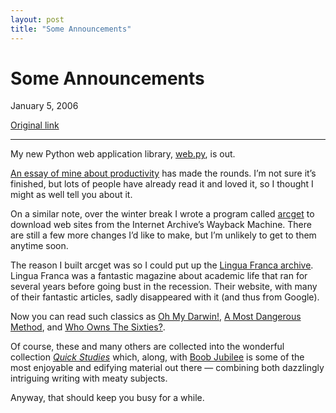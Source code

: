 ```yaml
---
layout: post
title: "Some Announcements"
---
```

Some Announcements
==================

January 5, 2006

[Original link](http://www.aaronsw.com/weblog/webproductivity)

* * * * *

My new Python web application library, [web.py](http://webpy.org/), is
out.

[An essay of mine about
productivity](http://www.aaronsw.com/weblog/productivity) has made the
rounds. I’m not sure it’s finished, but lots of people have already read
it and loved it, so I thought I might as well tell you about it.

On a similar note, over the winter break I wrote a program called
[arcget](http://www.aaronsw.com/2002/arcget/) to download web sites from
the Internet Archive’s Wayback Machine. There are still a few more
changes I’d like to make, but I’m unlikely to get to them anytime soon.

The reason I built arcget was so I could put up the [Lingua Franca
archive](http://linguafranca.mirror.theinfo.org/). Lingua Franca was a
fantastic magazine about academic life that ran for several years before
going bust in the recession. Their website, with many of their fantastic
articles, sadly disappeared with it (and thus from Google).

Now you can read such classics as [Oh My
Darwin!](http://linguafranca.mirror.theinfo.org/9911/darwin.html), [A
Most Dangerous
Method](http://linguafranca.mirror.theinfo.org/9402/method.html), and
[Who Owns The
Sixties?](http://linguafranca.mirror.theinfo.org/9605/sixties.html).

Of course, these and many others are collected into the wonderful
collection *[Quick
Studies](http://www.amazon.com/o/ASIN/0374528632/coolbooks02)* which,
along, with [Boob
Jubilee](http://www.amazon.com/o/ASIN/0393324303/coolbooks02) is some of
the most enjoyable and edifying material out there — combining both
dazzlingly intriguing writing with meaty subjects.

Anyway, that should keep you busy for a while.
